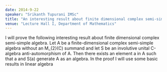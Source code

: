 ```yaml
---
date: 2014-9-22
speaker: "Srikanth Tupurani IMSc"
title: "An interesting result about finite dimensional complex semi-simple algebras"
venue: "Lecture Hall I, Department of Mathematics"
---
```

I will prove the following interesting result about finite dimensional
complex semi-simple algebra. Let A be a finite-dimensional complex
semi-simple algebra without an M_{2}(C) summand and let S be an
involutive unital C-algebra anti-automorphism of A. Then there exists an
element a in A such that a and S(a) generate A as an algebra. In the proof
I will use some basic results in linear algebra
